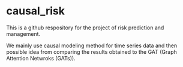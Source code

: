 # causal_risk
This is a github respository for the project of risk prediction and management.

We mainly use causal modeling method for time series data and then possible idea from comparing the results obtained to the GAT (Graph Attention Netwroks (GATs)).

